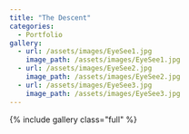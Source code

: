 ```yaml
---
title: "The Descent"
categories:
  - Portfolio
gallery:
  - url: /assets/images/EyeSee1.jpg
    image_path: /assets/images/EyeSee1.jpg
  - url: /assets/images/EyeSee2.jpg
    image_path: /assets/images/EyeSee2.jpg
  - url: /assets/images/EyeSee3.jpg
    image_path: /assets/images/EyeSee3.jpg
---
```

{% include gallery class="full" %}


